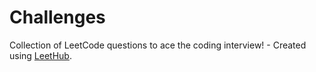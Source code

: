 # Challenges
Collection of LeetCode questions to ace the coding interview! - Created using [LeetHub](https://github.com/QasimWani/LeetHub).
